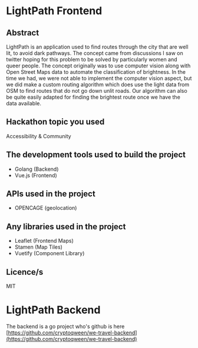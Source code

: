 # LightPath Frontend

## Abstract
LightPath is an application used to find routes through the city that are well lit, to avoid dark pathways. The concept came from discussions I saw on twitter hoping for this problem to be solved by particularly women and queer people. The concept originally was to use computer vision along with Open Street Maps data to automate the classification of brightness. In the time we had, we were not able to implement the computer vision aspect, but we did make a custom routing algorithm which does use the light data from OSM to find routes that do not go down unlit roads. Our algorithm can also be quite easily adapted for finding the brightest route once we have the data available.
## Hackathon topic you used
Accessibility & Community
## The development tools used to build the project
- Golang (Backend)
- Vue.js (Frontend)

## APIs used in the project
- OPENCAGE (geolocation)

## Any libraries used in the project
- Leaflet (Frontend Maps)
- Stamen (Map Tiles)
- Vuetify (Component Library)
## Licence/s
MIT

# LightPath Backend
The backend is a go project who's github is here [https://github.com/cryptoqween/we-travel-backend](https://github.com/cryptoqween/we-travel-backend)
